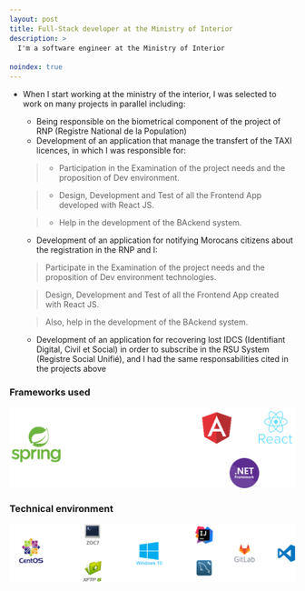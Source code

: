 ```yaml
---
layout: post
title: Full-Stack developer at the Ministry of Interior 
description: >
  I'm a software engineer at the Ministry of Interior

noindex: true
---
```


- When I start working at the ministry of the interior, I was selected to work on many projects in parallel including:
  *   Being responsible on the biometrical component of the project of RNP (Registre National de la Population)
  *   Development of an application that manage the transfert of the TAXI licences, in which I was responsible for:

  > - Participation in the Examination of the project needs and the proposition of Dev environment.

  > - Design, Development and Test of all the Frontend App developed with React JS.

  > - Help in the development of the BAckend system.

  *   Development of an application for notifying Morocans citizens about the registration in the RNP and I:

  > Participate in the Examination of the project needs and the proposition of Dev environment technologies.

  > Design, Development and Test of all the Frontend App created with React JS.

  > Also, help in the development of the BAckend system.
  
  *  Development of an application for recovering lost IDCS (Identifiant Digital, Civil et Social) in order to subscribe in the RSU System (Registre Social Unifié), and I had the same responsabilities cited in the projects above


### Frameworks used
 
  ![](/assets/img/frameworkpath.png)

### Technical environment

  ![](/assets/img/techno.png)





